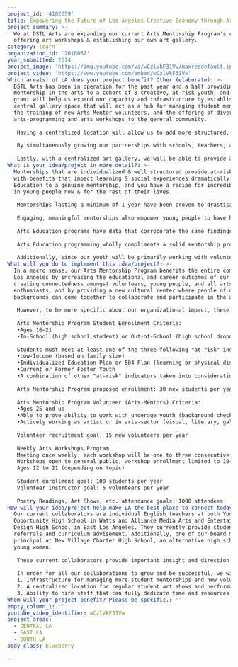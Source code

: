 ```yaml
---
project_id: '4102059'
title: Empowering the Future of Los Angeles Creative Economy through Arts Mentorships
project_summary: >-
  We at DSTL Arts are expanding our current Arts Mentorship Program's capacity,
  offering art workshops & establishing our own art gallery.
category: learn
organization_id: '2016067'
year_submitted: 2014
project_image: 'https://img.youtube.com/vi/wCzlVkF31Vw/maxresdefault.jpg'
project_video: 'https://www.youtube.com/embed/wCzlVkF31Vw'
Which area(s) of LA does your project benefit? Other (elaborate): >-
  DSTL Arts has been in operation for the past year and a half providing
  mentorship in the arts to a cohort of 8 creative, at-risk youth, and this
  grant will help us expand our capacity and infrastructure by establishing a
  central gallery space that will act as a hub for managing student mentorships,
  the training of new Arts-Mentor volunteers, and the offering of diverse
  arts-programming and arts workshops to the general community.
   
   Having a centralized location will allow us to add more structured, arts and entrepreneurial-skills workshops to our current Arts Mentorship Program curriculum, including the incorporation of differentiated-learning and multi-modal teaching strategies that will benefit our current program's effectiveness. Plus, by being able to coordinate a universal training program for new volunteers at a central location, we will be able to ensure a high quality experience for all our participants, Arts-Mentor volunteers and students alike, with the potential of being able to deploy Arts-Mentor volunteers into the community to provide our Arts Mentorship Program within other community centers.
   
   By simultaneously growing our partnerships with schools, teachers, and other community-based organizations in and around Central LA, East LA and Watts, we will generate a larger pool of student participants who will learn basic work-readiness skills and have the opportunity to explore the arts-sector as a career. For example, we are currently in early stages of establishing a new partnership with Youth Policy Institute's Pico-Union Community Center where we hope to bring our Arts Mentorship Program to their space, along with Arts-Mentor volunteers, in order to support their current work-readiness program's goals and outcomes of preparing youth for postsecondary education and career exploration. Additionally, with referrals we expect to receive from teachers whom we've worked with in this past year at Youth Opportunities High School in Watts and Media Arts and Entertainment Design High School in East LA, we hope to be ready to grow our student impact and provide a central location for orienting newly referred mentorship students.
   
   Lastly, with a centralized art gallery, we will be able to provide all our students, both future and current, with a venue to display their artwork, perform, and engage with future employers and arts enthusiasts.
What is your idea/project in more detail?: >-
  Mentorships that are individualized & well structured provide at-risk youth
  with benefits that impact learning & social experiences dramatically. Add Arts
  Education to a genuine mentorship, and you have a recipe for incredible growth
  in young people now & for the rest of their lives.
   
   Mentorships lasting a minimum of 1 year have been proven to drastically reduce the chances of at-risk youth initiating in drug & alcohol abuse by up to 47%, not to mention reducing unhealthy & violent behaviors in at-risk youth by up to 33% (California Research Bureau).
   
   Engaging, meaningful mentorships also empower young people to have higher career & educational aspirations, resulting in better school attendance (53% less likely to skip school), higher scores on standardized tests, and higher matriculation rates into postsecondary education institutions (California Research Bureau).
   
   Arts Education programs have data that corroborate the same findings as in mentorship programs (i.e. 3 times more likely to enroll in college & earn a Bachelor's Degree, more likely to earn a higher salary over lifetime, a stronger sense of belonging & community, etc.), with the added benefits of a 25% higher likelihood of performing community service in the future, and stronger analytical & problem solving skills that relate directly to the workforce (National Endowment for the Arts).
   
   Arts Education programming wholly compliments a solid mentorship program. In providing the combined service of arts education & mentorship to at-risk youth, we are currently building immediate capacity in our students by teaching them leadership skills, problem-solving, conflict resolution, work-readiness, entrepreneurial methodology, and more. These skills will benefit our students greatly when they begin to establish their careers now & in the near future.
   
   Additionally, since our youth will be primarily working with volunteer Arts-Mentors as we expand our services, the establishing of a tighter, connected community will benefit both generations of artists. Volunteer-oriented programs bring with them a great number of benefits to a community as well, many of which echo the benefits that at-risk youth experience from mentorship & arts-education programming, such as a sense of safety and belonging, healthier lives, etc. Overall, our Arts Mentorship Program creates an environment of learning & collaboration, safety & acceptance, goal-setting & attainment, and more for all involved.
What will you do to implement this idea/project?: >-
  In a macro sense, our Arts Mentorship Program benefits the entire community of
  Los Angeles by increasing the educational and career outcomes of our students,
  creating connectedness amongst volunteers, young people, and all arts
  enthusiasts, and by providing a new cultural center where people of diverse
  backgrounds can come together to collaborate and participate in the arts.
   
   However, to be more specific about our organizational impact, these are the student and volunteer enrollment target groups and goals for our Arts Mentorship Program, proposed Arts Workshops Program, and cultural events:
   
   Arts Mentorship Program Student Enrollment Criteria:
   •Ages 16–21
   •In-School (high school student) or Out-of-School (high school dropout or high school graduate not enrolled in college)
   
   Students must meet at least one of the three following "at-risk" indicators
   •Low-Income (based on family size)
   •Individualized Education Plan or 504 Plan (learning or physical disability)
   •Current or Former Foster Youth
   •A combination of other "at-risk" indicators taken into consideration
   
   Arts Mentorship Program proposed enrollment: 30 new students per year
   
   Arts Mentorship Program Volunteer (Arts-Mentors) Criteria:
   •Ages 25 and up
   •Able to prove ability to work with underage youth (background check, etc)
   •Actively working as artist or in arts-sector (visual, literary, gallery, etc.)
   
   Volunteer recruitment goal: 15 new volunteers per year
   
   Weekly Arts Workshops Program
   Meeting once weekly, each workshop will be one to three consecutive sessions in duration
   Workshops open to general public, workshop enrollment limited to 10–12 participants per series
   Ages 12 to 21 (depending on topic)
   
   Student enrollment goal: 100 students per year
   Volunteer instructor goal: 5 volunteers per year
   
   Poetry Readings, Art Shows, etc. attendance goals: 1000 attendees
How will your idea/project help make LA the best place to connect today? In LA2050?: >-
  Our current collaborators are individual English teachers at both Youth
  Opportunity High School in Watts and Alliance Media Arts and Entertainment
  Design High School in East Los Angeles. They currently provide student
  referrals and curriculum advisement. Additionally, one of our board members is
  principal at New Village Charter High School, an alternative high school for
  young women.
   
   These current collaborators provide important insight and direction in the implementation of our current Arts Mentorship Program along with the referral of new Arts Mentorship Program students. However, we are exploring new partnerships that are currently in early stages of development, with our most current collaboration prospect being Youth Policy Institute's Pico-Union Community Center.
   
   In order for all our collaborations to grow and be successful, we will need funding to build out the following areas of our current program:
   1. Infrastructure for managing more student mentorships and new volunteer recruitment and training
   2. A centralized location for regular student art shows and performances
   3. Ability to hire staff that can fully dedicate time and resources for the management and implementation of all our programs and services
Whom will your project benefit? Please be specific.: ''
empty_column_1: ''
youtube_video_identifier: wCzlVkF31Vw
project_areas:
  - CENTRAL LA
  - EAST LA
  - SOUTH LA
body_class: blueberry

---
```

